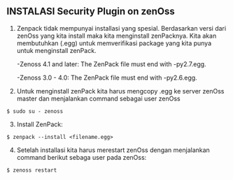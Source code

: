 ## INSTALASI Security Plugin on zenOss


1. Zenpack tidak mempunyai installasi yang spesial. Berdasarkan versi dari zenOss yang kita install maka kita menginstall zenPacknya. Kita akan membutuhkan (.egg) untuk memverifikasi package yang kita punya untuk menginstall zenPack.

   -Zenoss 4.1 and later: The ZenPack file must end with -py2.7.egg.

   -Zenoss 3.0 - 4.0: The ZenPack file must end with -py2.6.egg.
2. Untuk menginstall zenPack kita harus mengcopy .egg ke server zenOss master dan menjalankan command sebagai user zenOss

  ```
  $ sudo su - zenoss
  ```
3. Install ZenPack:

  ```
  $ zenpack --install <filename.egg>
  ```
4. Setelah installasi kita harus merestart zenOss dengan menjalankan command berikut sebaga user pada zenOss:

  ```
  $ zenoss restart
  ```